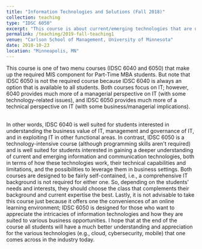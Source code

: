 ```yaml
---
title: "Information Technologies and Solutions (Fall 2018)"
collection: teaching
type: "IDSC 6050"
excerpt: "This course is about current/emerging technologies that are used in modern net-enhanced organizations. Topics covered will include mobile communications, information security, cloud computing, blockchains, and emerging IT trends."
permalink: /teaching/2019-fall-teaching1
venue: "Carlson School of Management, University of Minnesota"
date: 2018-10-23
location: "Minneapolis, MN"
---
```


This course is one of two menu courses (IDSC 6040 and 6050) that make up the required MIS component for Part-Time MBA students. But note that IDSC 6050 is not the required course because IDSC 6040 is always an option that is available to all students. Both courses focus on IT; however, 6040 provides much more of a managerial perspective on IT (with some technology-related issues), and IDSC 6050 provides much more of a technical perspective on IT (with some business/managerial implications).

<br>In other words, IDSC 6040 is well suited for students interested in understanding the business value of IT, management and governance of IT, and in exploiting IT in other functional areas. In contrast, IDSC 6050 is a technology-intensive course (although programming skills aren't required) and is well suited for students interested in gaining a deeper understanding of current and emerging information and communication technologies, both in terms of how these technologies work, their technical capabilities and limitations, and the possibilities to leverage them in business settings. Both courses are designed to be fairly self-contained, i.e., a comprehensive IT background is not required for either one. So, depending on the students’ needs and interests, they should choose the class that complements their background and current expertise the best. Lastly, it is not advisable to take this course just because it offers one the conveniences of an online learning environment; IDSC 6050 is designed for those who want to appreciate the intricacies of information technologies and how they are suited to various business opportunities. I hope that at the end of the course all students will have a much better understanding and appreciation for the various technologies (e.g., cloud, cybersecurity, mobile) that one comes across in the industry today.
